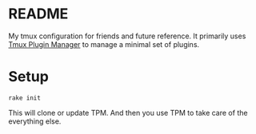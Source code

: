 # README

My tmux configuration for friends and future reference.
It primarily uses [Tmux Plugin Manager](https://github.com/tmux-plugins/tpm) to manage a minimal set of plugins.

# Setup

```
rake init
```

This will clone or update TPM. 
And then you use TPM to take care of the everything else.


